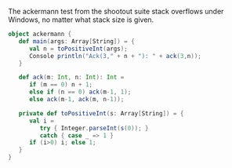 The ackermann test from the shootout suite stack overflows under Windows, no matter what stack size is given.

```scala
object ackermann {
   def main(args: Array[String]) = {
      val n = toPositiveInt(args);
      Console println("Ack(3," + n + "): " + ack(3,n));
   }

   def ack(m: Int, n: Int): Int = 
      if (m == 0) n + 1;
      else if (n == 0) ack(m-1, 1);
      else ack(m-1, ack(m, n-1));

   private def toPositiveInt(s: Array[String]) = {
      val i = 
         try { Integer.parseInt(s(0)); } 
         catch { case _ => 1 }
      if (i>0) i; else 1;
   }
}
```
